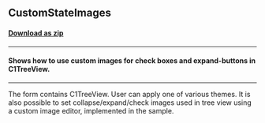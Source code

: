 ## CustomStateImages
#### [Download as zip](https://grapecity.github.io/DownGit/#/home?url=https://github.com/GrapeCity/ComponentOne-WinForms-Samples/tree/master/NetFramework\TreeView\VB\CustomStateImages)
____
#### Shows how to use custom images for check boxes and expand-buttons in C1TreeView.
____
The form contains C1TreeView.
User can apply one of various themes.
It is also possible to set collapse/expand/check images used in tree view using a custom image editor, implemented in the sample.
